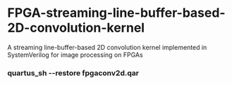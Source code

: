 # FPGA-streaming-line-buffer-based-2D-convolution-kernel
A streaming line-buffer-based 2D convolution kernel implemented in SystemVerilog for image processing on FPGAs  

### quartus_sh --restore fpgaconv2d.qar

